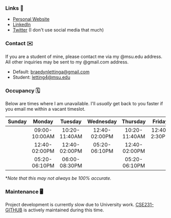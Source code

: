 ### Links 🔗
- [Personal Website](https://braedynl.github.io/)
- [LinkedIn](https://www.linkedin.com/in/braedynl/)
- [Twitter](https://twitter.com/__braedynl) (I don't use social media that much)

### Contact ✉️
If you are a student of mine, please contact me via my @msu.edu address. All other inquiries may be sent to my @gmail.com address.
- Default: braedynlettinga@gmail.com
- Student: letting4@msu.edu

### Occupancy 🗓️
Below are times where I am unavailable. I'll *usually* get back to you faster if you email me within a vacant timeslot.

| Sunday | Monday | Tuesday | Wednesday | Thursday | Friday | Saturday |
| :---:  | :---:  | :---:   | :---:     | :---:    | :---:  | :---:    |
|| 09:00-10:00AM  | 10:20-11:40AM | 12:40-02:00PM | 10:20-11:40AM | 12:40-2:30PM ||
|| 12:40-02:00PM  | 12:40-02:00PM | 05:20-06:10PM | 12:40-02:00PM |||
|| 05:20-06:10PM  | 06:00-08:30PM |               | 05:20-06:10PM |||

**Note that this may not always be 100% accurate.*

### Maintenance 🖥️

Project development is currently slow due to University work. [CSE231-GITHUB](https://github.com/braedynl/CSE231-GITHUB) is actively maintained during this time. 
